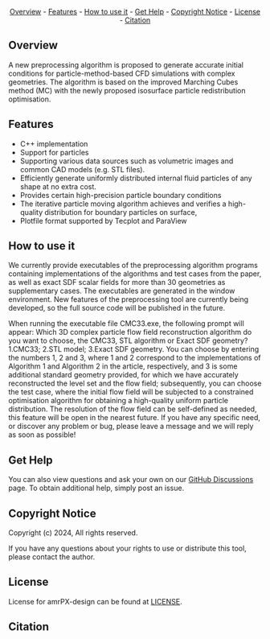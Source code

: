 <div align="center">

[Overview](#Overview) -
[Features](#Features) -
[How to use it](#How-to-use-it) -
[Get Help](#Get-Help) -
[Copyright Notice](#copyright-notice) -
[License](#License) -
[Citation](#Citation)

</div>

## Overview

A new preprocessing algorithm is proposed to generate accurate initial conditions 
for particle-method-based CFD simulations with complex geometries. The algorithm is 
based on the improved Marching Cubes method (MC) with the newly proposed isosurface 
particle redistribution optimisation.

## Features

- C++ implementation
- Support for particles
- Supporting various data sources such as volumetric images and common CAD models (e.g. STL files).
- Efficiently generate uniformly distributed internal fluid particles of any shape at no extra cost.
- Provides certain high-precision particle boundary conditions
- The iterative particle moving algorithm achieves and verifies a high-quality distribution for boundary particles on surface,
- Plotfile format supported by Tecplot and ParaView

## How to use it

We currently provide executables of the preprocessing algorithm programs containing implementations of 
the algorithms and test cases from the paper, as well as exact SDF scalar fields for more than 30 geometries 
as supplementary cases. The executables are generated in the window environment. New features of the 
preprocessing tool are currently being developed, so the full source code will be published in the future.

When running the executable file CMC33.exe, the following prompt will appear:
Which 3D complex particle flow field reconstruction algorithm do you want to choose, the CMC33, STL algorithm or Exact SDF geometry?
1.CMC33;     2.STL model;      3.Exact SDF geometry.
You can choose by entering the numbers 1, 2 and 3, where 1 and 2 correspond to the implementations of Algorithm 1 
and Algorithm 2 in the article, respectively, and 3 is some additional standard geometry provided, for which we have 
accurately reconstructed the level set and the flow field; subsequently, you can choose the test case, where the 
initial flow field will be subjected to a constrained optimisation algorithm for obtaining a high-quality uniform 
particle distribution. The resolution of the flow field can be self-defined as needed, this feature will be open in 
the nearest future. If you have any specific need, or discover any problem or bug, please leave a message and we will 
reply as soon as possible!

## Get Help

You can also view questions
and ask your own on our [GitHub Discussions]([https://github.com/AMReX-Codes/amrex/discussions](https://github.com/amrPX-Projects/amrPX-design.git)) page.
To obtain additional help, simply post an issue.

## Copyright Notice

Copyright (c) 2024, All rights reserved.

If you have any questions about your rights to use or distribute this tool, please contact the author.

## License

License for amrPX-design can be found at [LICENSE](LICENSE).

## Citation



